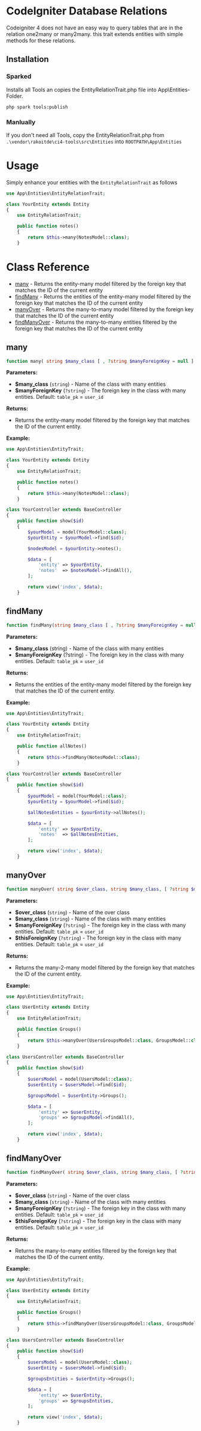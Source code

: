 
# CodeIgniter Database Relations

Codeigniter 4 does not have an easy way to query tables that are in the relation one2many or many2many. this trait extends entities with simple methods for these relations.

## Installation

### Sparked

Installs all Tools an copies the EntityRelationTrait.php file into App\Entities-Folder.

~~~ shell
php spark tools:publish
~~~

### Manlually

If you don't need all Tools, copy the EntityRelationTrait.php from `.\vendor\rakoitde\ci4-tools\src\Entities` into `ROOTPATH\App\Entities`

# Usage

Simply enhance your entities with the `EntityRelationTrait` as follows

~~~ php
use App\Entities\EntityRelationTrait;

class YourEntity extends Entity
{
    use EntityRelationTrait;

    public function notes()
    {
        return $this->many(NotesModel::class);
    }
~~~

# Class Reference

- [many](#many) - Returns the entity-many model filtered by the foreign key that matches the ID of the current entity
- [findMany](#findmany) - Returns the entities of the entity-many model filtered by the foreign key that matches the ID of the current entity
- [manyOver](#manyover) - Returns the many-to-many model filtered by the foreign key that matches the ID of the current entity
- [findManyOver](#findmanyover) - Returns the many-to-many entities filtered by the foreign key that matches the ID of the current entity

## many

~~~ php
function many( string $many_class [ , ?string $manyForeignKey = null ] ) {}
~~~

**Parameters:**
- **$many_class** (`string`) - Name of the class with many entities
- **$manyForeignKey** (`?string`) - The foreign key in the class with many entities. Default: `table_pk` = `user_id`

**Returns:**
- Returns the entity-many model filtered by the foreign key that matches the ID of the current entity.

**Example:**

~~~ php
use App\Entities\EntityTrait;

class YourEntity extends Entity
{
    use EntityRelationTrait;

    public function notes()
    {
        return $this->many(NotesModel::class);
    }
~~~

~~~ php
class YourController extends BaseController
{
    public function show($id)
    {
        $yourModel = model(YourModel::class);
        $yourEntity = $yourModel->find($id);

        $nodesModel = $yourEntity->notes();

        $data = [
            'entity' => $yourEntity,
            'notes'  => $notesModel->findAll(),
        ];

        return view('index', $data);
    }
~~~

## findMany

~~~ php
function findMany(string $many_class [ , ?string $manyForeignKey = null ] ) {}
~~~

**Parameters:**
- **$many_class** (string) - Name of the class with many entities
- **$manyForeignKey** (?string) - The foreign key in the class with many entities. Default: `table_pk` = `user_id`

**Returns:**
- Returns the entities of the entity-many model filtered by the foreign key that matches the ID of the current entity.

**Example:**

~~~ php
use App\Entities\EntityTrait;

class YourEntity extends Entity
{
    use EntityRelationTrait;

    public function allNotes()
    {
        return $this->findMany(NotesModel::class);
    }
~~~

~~~ php
class YourController extends BaseController
{
    public function show($id)
    {
        $yourModel = model(YourModel::class);
        $yourEntity = $yourModel->find($id);

        $allNotesEntities = $yourEntity->allNotes();

        $data = [
            'entity' => $yourEntity,
            'notes'  => $allNotesEntities,
        ];

        return view('index', $data);
    }
~~~

## manyOver

~~~ php
function manyOver( string $over_class, string $many_class, [ ?string $manyForeignKey = null [ , ?string $thisForeignKey = null ]]) {}
~~~

**Parameters:**
- **$over_class** (`string`) - Name of the over class
- **$many_class** (`string`) - Name of the class with many entities
- **$manyForeignKey** (`?string`) - The foreign key in the class with many entities. Default: `table_pk` = `user_id`
- **$thisForeignKey** (`?string`) - The foreign key in the class with many entities. Default: `table_pk` = `user_id`

**Returns:**
- Returns the many-2-many model filtered by the foreign key that matches the ID of the current entity.

**Example:**

~~~ php
use App\Entities\EntityTrait;

class UserEntity extends Entity
{
    use EntityRelationTrait;

    public function Groups()
    {
        return $this->manyOver(UsersGroupsModel::class, GroupsModel::class);
    }
~~~

~~~ php
class UsersController extends BaseController
{
    public function show($id)
    {
        $usersModel = model(UsersModel::class);
        $userEntity = $usersModel->find($id);

        $groupsModel = $userEntity->Groups();

        $data = [
            'entity' => $userEntity,
            'groups' => $groupsModel->findAll(),
        ];

        return view('index', $data);
    }
~~~

## findManyOver

~~~ php
function findManyOver( string $over_class, string $many_class, [ ?string $manyForeignKey = null [ , ?string $thisForeignKey = null ]]) {}
~~~

**Parameters:**
- **$over_class** (`string`) - Name of the over class
- **$many_class** (`string`) - Name of the class with many entities
- **$manyForeignKey** (`?string`) - The foreign key in the class with many entities. Default: `table_pk` = `user_id`
- **$thisForeignKey** (`?string`) - The foreign key in the class with many entities. Default: `table_pk` = `user_id`

**Returns:**
- Returns the many-to-many entities filtered by the foreign key that matches the ID of the current entity.

**Example:**

~~~ php
use App\Entities\EntityTrait;

class UserEntity extends Entity
{
    use EntityRelationTrait;

    public function Groups()
    {
        return $this->findManyOver(UsersGroupsModel::class, GroupsModel::class);
    }
~~~

~~~ php
class UsersController extends BaseController
{
    public function show($id)
    {
        $usersModel = model(UsersModel::class);
        $userEntity = $usersModel->find($id);

        $groupsEntities = $userEntity->Groups();

        $data = [
            'entity' => $userEntity,
            'groups' => $groupsEntities,
        ];

        return view('index', $data);
    }
~~~
